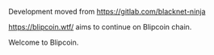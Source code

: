 Development moved from https://gitlab.com/blacknet-ninja

https://blipcoin.wtf/ aims to continue on Blipcoin chain.

Welcome to Blipcoin.
